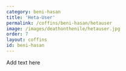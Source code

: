 ```yaml
---
category: beni-hasan
title: 'Heta-User'
permalink: /coffins/beni-hasan/hetauser
image: /images/deathonthenile/hetauser.jpg
order: 7
layout: coffins
id: beni-hasan
---
```


Add text here
